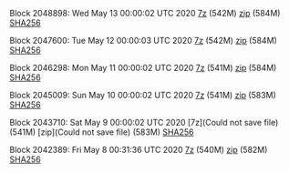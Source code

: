 Block 2048898: Wed May 13 00:00:02 UTC 2020 [7z]() (542M) [zip]() (584M) [SHA256]()

Block 2047600: Tue May 12 00:00:03 UTC 2020 [7z]() (542M) [zip]() (584M) [SHA256]()

Block 2046298: Mon May 11 00:00:02 UTC 2020 [7z](https://transfer.sh/XjdCp/bootstrap.dat.20200511.7z) (541M) [zip](https://transfer.sh/rEXJq/bootstrap.dat.20200511.zip) (584M) [SHA256](https://transfer.sh/EuqXt/sha256.txt)

Block 2045009: Sun May 10 00:00:02 UTC 2020 [7z](https://transfer.sh/xiNO1/bootstrap.dat.20200510.7z) (541M) [zip](https://transfer.sh/frUrH/bootstrap.dat.20200510.zip) (583M) [SHA256](https://transfer.sh/KHOWE/sha256.txt)

Block 2043710: Sat May  9 00:00:02 UTC 2020 [7z](Could not save file) (541M) [zip](Could not save file) (583M) [SHA256](https://transfer.sh/ftEhn/sha256.txt)

Block 2042389: Fri May  8 00:31:36 UTC 2020 [7z](https://transfer.sh/vSEur/bootstrap.dat.20200508.7z) (540M) [zip](https://transfer.sh/14JDSh/bootstrap.dat.20200508.zip) (582M) [SHA256](https://transfer.sh/jd1nv/sha256.txt)
